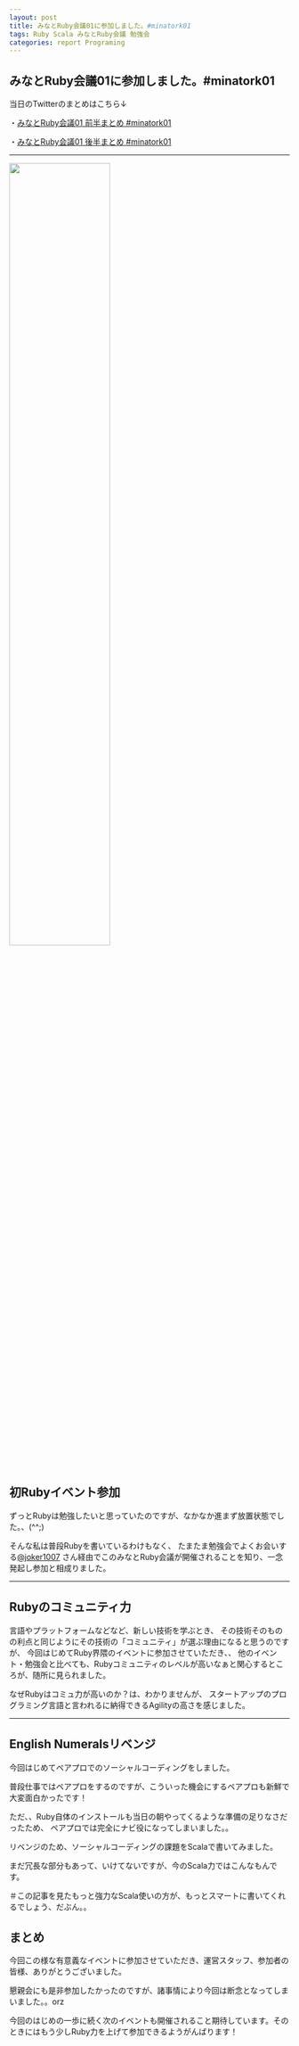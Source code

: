```yaml
---
layout: post
title: みなとRuby会議01に参加しました。#minatork01 
tags: Ruby Scala みなとRuby会議 勉強会
categories: report Programing
---
```

みなとRuby会議01に参加しました。#minatork01 
-----------------

当日のTwitterのまとめはこちら↓

・[みなとRuby会議01 前半まとめ #minatork01](https://yukar.in/note/ckF3Wr)

・[みなとRuby会議01 後半まとめ #minatork01](https://yukar.in/note/ckF3We)

<hr/>

<img src = 'http://distilleryimage2.instagram.com/70137e18ac5611e19894123138140d8c_7.jpg' height='60%' width='60%' >


## 初Rubyイベント参加
ずっとRubyは勉強したいと思っていたのですが、なかなか進まず放置状態でした。、(^^;)
<br />

そんな私は普段Rubyを書いているわけもなく、
たまたま勉強会でよくお会いする[@joker1007](https://twitter.com/#!/joker1007) さん経由でこのみなとRuby会議が開催されることを知り、一念発起し参加と相成りました。


<hr/>

## Rubyのコミュニティ力
言語やプラットフォームなどなど、新しい技術を学ぶとき、
その技術そのものの利点と同じようにその技術の「コミュニティ」が選ぶ理由になると思うのですが、
今回はじめてRuby界隈のイベントに参加させていただき、、
他のイベント・勉強会と比べても、Rubyコミュニティのレベルが高いなぁと関心するところが、随所に見られました。

なぜRubyはコミュ力が高いのか？は、わかりませんが、
スタートアップのプログラミング言語と言われるに納得できるAgilityの高さを感じました。

<hr/>

## English Numeralsリベンジ
今回はじめてペアプロでのソーシャルコーディングをしました。

普段仕事ではペアプロをするのですが、こういった機会にするペアプロも新鮮で大変面白かったです！

ただ、、Ruby自体のインストールも当日の朝やってくるような準備の足りなさだったため、
ペアプロでは完全にナビ役になってしまいました。。

リベンジのため、ソーシャルコーディングの課題をScalaで書いてみました。


<script src="https://gist.github.com/2862228.js?file=numerals.scala">
</script>

まだ冗長な部分もあって、いけてないですが、今のScala力ではこんなもんです。

＃この記事を見たもっと強力なScala使いの方が、もっとスマートに書いてくれるでしょう、だぶん。。

## まとめ
今回この様な有意義なイベントに参加させていただき、運営スタッフ、参加者の皆様、ありがとうございました。

懇親会にも是非参加したかったのですが、諸事情により今回は断念となってしまいました。。orz

今回のはじめの一歩に続く次のイベントも開催されること期待しています。そのときにはもう少しRuby力を上げて参加できるようがんばります！